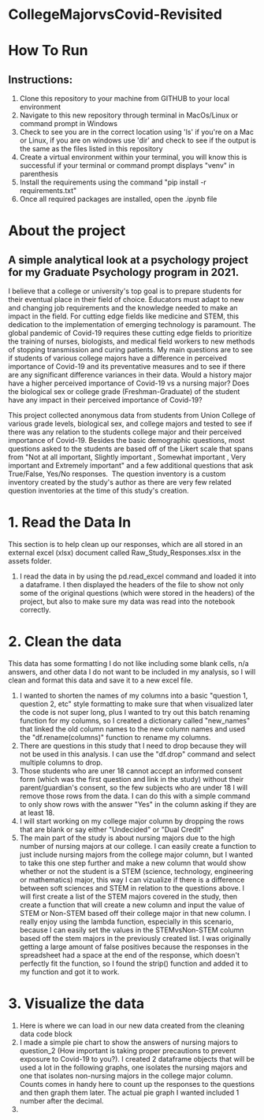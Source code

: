 
# CollegeMajorvsCovid-Revisited

# How To Run
## Instructions:

<p> 

1. Clone this repository to your machine from GITHUB to your local environment
2. Navigate to this new repository through terminal in MacOs/Linux or command prompt in Windows
3. Check to see you are in the correct location using 'ls' if you're on a Mac or Linux, if you are on windows use 'dir' and check to see if the output is the same as the files listed in this repository 
4. Create a virtual environment within your terminal, you will know this is successful if your terminal or command prompt displays "venv" in parenthesis 
5. Install the requirements using the command "pip install -r requirements.txt"
6. Once all required packages are installed, open the .ipynb file 

</p>

# About the project
## A simple analytical look at a psychology project for my Graduate Psychology program in 2021. 

<p> 

I believe that a college or university's top goal is to prepare students for their eventual place in their field of choice. Educators must adapt to new and changing job requirements and the knowledge needed to make an impact in the field. For cutting edge fields like medicine and STEM, this dedication to the implementation of emerging technology is paramount. The global pandemic of Covid-19 requires these cutting edge fields to prioritize the training of nurses, biologists, and medical field workers to new methods of stopping transmission and curing patients. My main questions are to see if students of various college majors have a difference in perceived importance of Covid-19 and its preventative measures and to see if there are any significant difference variances in their data. Would a history major have a higher perceived importance of Covid-19 vs a nursing major? Does the biological sex or college grade (Freshman-Graduate) of the student have any impact in their perceived importance of Covid-19?

This project collected anonymous data from students from Union College of various grade levels, biological sex, and college majors and tested to see if there was any relation to the students college major and their perceived importance of Covid-19. Besides the basic demographic questions, most questions asked to the students are based off of the Likert scale that spans from "Not at all important, Slightly important , Somewhat important , Very important and Extremely important" and a few additional questions that ask True/False, Yes/No responses.  The question inventory is a custom inventory created by the study's author as there are very few related question inventories at the time of this study's creation. 
</p>

# 1. Read the Data In

<p> 
This section is to help clean up our responses, which are all stored in an external excel (xlsx) document called Raw_Study_Responses.xlsx in the assets folder. 

1. I read the data in by using the pd.read_excel command and loaded it into a dataframe. I then displayed the headers of the file to show not only some of the original questions (which were stored in the headers) of the project, but also to make sure my data was read into the notebook correctly.
</p>

# 2. Clean the data

<p> 
This data has some formatting I do not like including some blank cells, n/a answers, and other data I do not want to be included in my analysis, so I will clean and format this data and save it to a new excel file.

1. I wanted to shorten the names of my columns into a basic "question 1, question 2, etc" style formatting to make sure that when visualized later the code is not super long, plus I wanted to try out this batch renaming function for my columns, so I created a dictionary called "new_names" that linked the old column names to the new column names and used the "df.rename(columns)" function to rename my columns.
2. There are questions in this study that I need to drop because they will not be used in this analysis. I can use the "df.drop" command and select multiple columns to drop.
3. Those students who are uner 18 cannot accept an informed consent form (which was the first question and link in the study) without their parent/guardian's consent, so the few subjects who are under 18 I will remove those rows from the data. I can do this with a simple command to only show rows with the answer "Yes" in the column asking if they are at least 18.
4. I will start working on my college major column by dropping the rows that are blank or say either "Undecided" or "Dual Credit"
5. The main part of the study is about nursing majors due to the high number of nursing majors at our college. I can easily create a function to just include nursing majors from the college major column, but I wanted to take this one step further and make a new column that would show whether or not the student is a STEM (science, technology, engineering or mathematics) major, this way I can vizualize if there is a difference between soft sciences and STEM in relation to the questions above. I will first create a list of the STEM majors covered in the study, then create a function that will create a new column and input the value of STEM or Non-STEM based off their college major in that new column. I really enjoy using the lambda function, especially in this scenario, because I can easily set the values in the STEMvsNon-STEM column based off the stem majors in the previously created list. I was originally getting a large amount of false positives because the responses in the spreadsheet had a space at the end of the response, which doesn't perfectly fit the function, so I found the strip() function and added it to my function and got it to work. 
</p>

# 3. Visualize the data

<p>

1. Here is where we can load in our new data created from the cleaning data code block
2. I made a simple pie chart to show the answers of nursing majors to question_2 (How important is taking proper precautions to prevent exposure to Covid-19 to you?). I created 2 dataframe objects that will be used a lot in the following graphs, one isolates the nursing majors and one that isolates non-nursing majors in the college major column. Counts comes in handy here to count up the responses to the questions and then graph them later. The actual pie graph I wanted included 1 number after the decimal.
3. 
